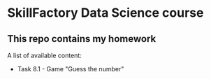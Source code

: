 # SkillFactory Data Science course

## This repo contains my homework
A list of available content:
* Task 8.1 - Game "Guess the number"
